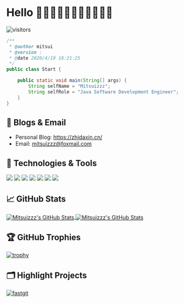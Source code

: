 # Hello 👋👋👋👋👋👋👋👋👋👋👋
![visitors](https://visitor-badge.laobi.icu/badge?page_id=Mitsuizzz.Mitsuizzz)

```java
/**
 * @author mitsui
 * @version :
 * @date 2020/4/19 18:21:25
 */
public class Start {

    public static void main(String[] args) {
        String selfName = "Mitsuizzz";
        String selfRole = "Java Software Development Engineer";
    }
}
```


## 📝 Blogs & Email

- Personal Blog: https://zhidaxin.cn/
- Email: mitsuizzz@foxmail.com

## 🔧 Technologies & Tools

![](https://img.shields.io/badge/Code-Java-informational?style=flat&logo=java&logoColor=white&color=6aa6f8)
![](https://img.shields.io/badge/Tools-mysql-informational?style=flat&logo=mysql&logoColor=white&color=6aa6f8)
![](https://img.shields.io/badge/OS-Linux-informational?style=flat&logo=linux&logoColor=white&color=6aa6f8)
![](https://img.shields.io/badge/Shell-Bash-informational?style=flat&logo=gnu-bash&logoColor=white&color=6aa6f8)
![](https://img.shields.io/badge/Tools-PostgreSQL-informational?style=flat&logo=postgresql&logoColor=white&color=6aa6f8)
![](https://img.shields.io/badge/Tools-Docker-informational?style=flat&logo=docker&logoColor=white&color=6aa6f8)
![](https://img.shields.io/badge/Tools-Kubernetes-informational?style=flat&logo=kubernetes&logoColor=white&color=6aa6f8)

## &#x1f4c8; GitHub Stats

<a href="https://github.com/Mitsuizzz">
  <img align="center" src="https://github-readme-stats.vercel.app/api/top-langs/?username=Mitsuizzz" alt="Mitsuizzz's GitHub Stats" />
</a>

<a href="https://github.com/Mitsuizzz">
  <img align="center" src="https://github-readme-stats.vercel.app/api?username=Mitsuizzz&show_icons=true&icon_color=805AD5&line_height=27&count_private=true&include_all_commits=true&text_color=718096&bg_color=ffffff&hide_title=true&hide_border=true&hide=contribs,issues" alt="Mitsuizzz's GitHub Stats" />
</a>

## 🏆 GitHub Trophies

[![trophy](https://github-profile-trophy.vercel.app/?username=Mitsuizzz&theme=flat&title=Stars,Followers,Commit,MultiLanguage&margin-w=5&row=1&column=4)](https://github.com/ryo-ma/github-profile-trophy)

## 🗂️ Highlight Projects

<a href="https://github.com/Mitsuizzz/fastgit">
  <img align="center" src="https://github-readme-stats.vercel.app/api/pin/?username=Mitsuizzz&repo=fastgit&show_icons=true&line_height=27" alt="fastgit" />
</a>



